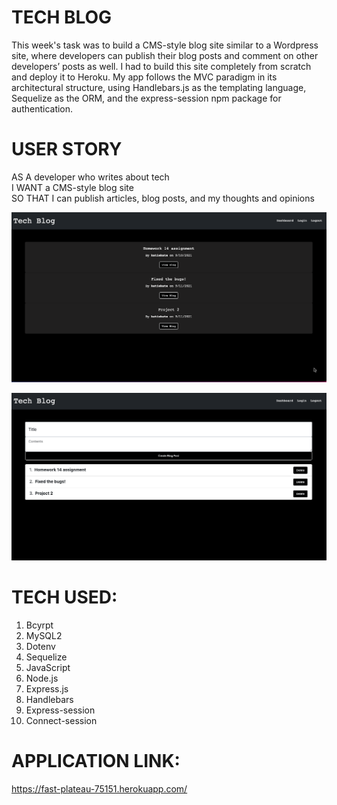 # TECH BLOG

This week's task was to build a CMS-style blog site similar to a Wordpress site, where developers can publish their blog posts and comment on other developers’ posts as well. I had to build this site completely from scratch and deploy it to Heroku. My app follows the MVC paradigm in its architectural structure, using Handlebars.js as the templating language, Sequelize as the ORM, and the express-session npm package for authentication.

# USER STORY

AS A developer who writes about tech   
I WANT a CMS-style blog site   
SO THAT I can publish articles, blog posts, and my thoughts and opinions   

![](assets/Techblog.png)

![](assets/Techblog2.png)

# TECH USED:

1. Bcyrpt
2. MySQL2
3. Dotenv
4. Sequelize
5. JavaScript
6. Node.js
7. Express.js
8. Handlebars
9. Express-session
10. Connect-session

# APPLICATION LINK:

https://fast-plateau-75151.herokuapp.com/








